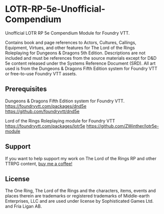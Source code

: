 # LOTR-RP-5e-Unofficial-Compendium
Unofficial LOTR RP 5e Compendium Module for Foundry VTT. 

Contains book and page references to Actors, Cultures, Callings, Equipment, Virtues, and other features for The Lord of the Rings Roleplaying for Dungeons & Dragons 5th Edition. 
Descriptions are not included and must be references from the source materials except for D&D 5e content released under the Systems Reference Document (SRD).
All art used is from the Dungeons & Dragons Fifth Edition system for Foundry VTT or free-to-use Foundry VTT assets.

## Prerequisites
Dungeons & Dragons Fifth Edition system for Foundry VTT.
https://foundryvtt.com/packages/dnd5e
https://github.com/foundryvtt/dnd5e


Lord of the Rings Roleplaying module for Foundry VTT
https://foundryvtt.com/packages/lotr5e
https://github.com/ZWinther/lotr5e-module

## Support
If you want to help support my work on The Lord of the Rings RP and other TTRPG content, [buy me a coffee!](https://buymeacoffee.com/stellardreams)


## License
The One Ring, The Lord of the Rings and the characters, items, events and places therein are trademarks or registered trademarks
of Middle-earth Enterprises, LLC and are used under license by Sophisticated Games Ltd. and Fria Ligan AB.
